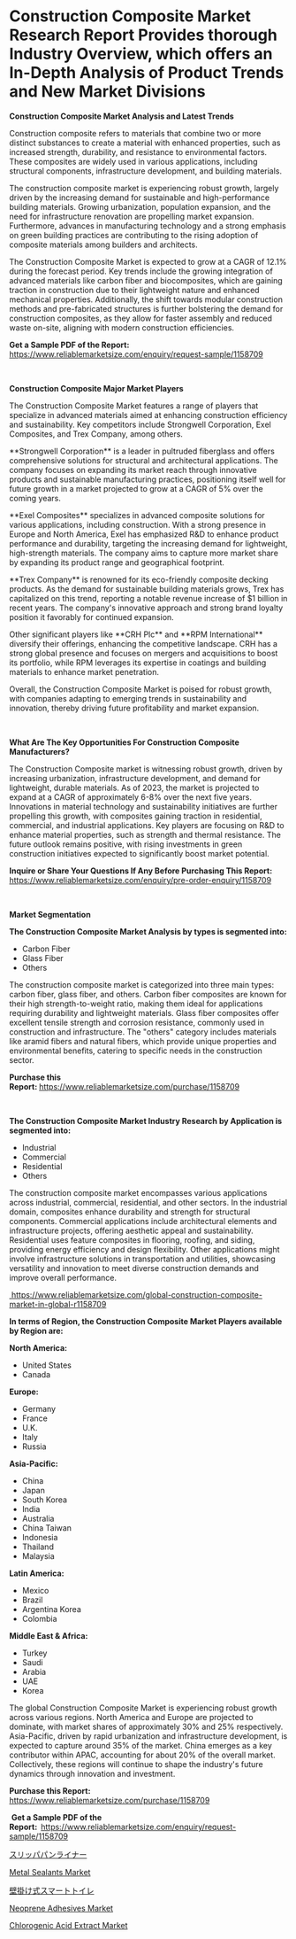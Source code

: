 <p><h1>Construction Composite Market Research Report Provides thorough Industry Overview, which offers an In-Depth Analysis of Product Trends and New Market Divisions</h1></p><p><strong>Construction Composite Market Analysis and Latest Trends</strong></p>
<p><p>Construction composite refers to materials that combine two or more distinct substances to create a material with enhanced properties, such as increased strength, durability, and resistance to environmental factors. These composites are widely used in various applications, including structural components, infrastructure development, and building materials. </p><p>The construction composite market is experiencing robust growth, largely driven by the increasing demand for sustainable and high-performance building materials. Growing urbanization, population expansion, and the need for infrastructure renovation are propelling market expansion. Furthermore, advances in manufacturing technology and a strong emphasis on green building practices are contributing to the rising adoption of composite materials among builders and architects.</p><p>The Construction Composite Market is expected to grow at a CAGR of 12.1% during the forecast period. Key trends include the growing integration of advanced materials like carbon fiber and biocomposites, which are gaining traction in construction due to their lightweight nature and enhanced mechanical properties. Additionally, the shift towards modular construction methods and pre-fabricated structures is further bolstering the demand for construction composites, as they allow for faster assembly and reduced waste on-site, aligning with modern construction efficiencies.</p></p>
<p><strong>Get a Sample PDF of the Report:&nbsp;</strong> <a href="https://www.reliablemarketsize.com/enquiry/request-sample/1158709">https://www.reliablemarketsize.com/enquiry/request-sample/1158709</a></p>
<p>&nbsp;</p>
<p><strong>Construction Composite Major Market Players</strong></p>
<p><p>The Construction Composite Market features a range of players that specialize in advanced materials aimed at enhancing construction efficiency and sustainability. Key competitors include Strongwell Corporation, Exel Composites, and Trex Company, among others.</p><p>**Strongwell Corporation** is a leader in pultruded fiberglass and offers comprehensive solutions for structural and architectural applications. The company focuses on expanding its market reach through innovative products and sustainable manufacturing practices, positioning itself well for future growth in a market projected to grow at a CAGR of 5% over the coming years.</p><p>**Exel Composites** specializes in advanced composite solutions for various applications, including construction. With a strong presence in Europe and North America, Exel has emphasized R&D to enhance product performance and durability, targeting the increasing demand for lightweight, high-strength materials. The company aims to capture more market share by expanding its product range and geographical footprint.</p><p>**Trex Company** is renowned for its eco-friendly composite decking products. As the demand for sustainable building materials grows, Trex has capitalized on this trend, reporting a notable revenue increase of $1 billion in recent years. The company's innovative approach and strong brand loyalty position it favorably for continued expansion.</p><p>Other significant players like **CRH Plc** and **RPM International** diversify their offerings, enhancing the competitive landscape. CRH has a strong global presence and focuses on mergers and acquisitions to boost its portfolio, while RPM leverages its expertise in coatings and building materials to enhance market penetration.</p><p>Overall, the Construction Composite Market is poised for robust growth, with companies adapting to emerging trends in sustainability and innovation, thereby driving future profitability and market expansion.</p></p>
<p>&nbsp;</p>
<p><strong>What Are The Key Opportunities For Construction Composite Manufacturers?</strong></p>
<p><p>The Construction Composite market is witnessing robust growth, driven by increasing urbanization, infrastructure development, and demand for lightweight, durable materials. As of 2023, the market is projected to expand at a CAGR of approximately 6-8% over the next five years. Innovations in material technology and sustainability initiatives are further propelling this growth, with composites gaining traction in residential, commercial, and industrial applications. Key players are focusing on R&D to enhance material properties, such as strength and thermal resistance. The future outlook remains positive, with rising investments in green construction initiatives expected to significantly boost market potential.</p></p>
<p><strong>Inquire or Share Your Questions If Any Before Purchasing This Report:</strong> <a href="https://www.reliablemarketsize.com/enquiry/pre-order-enquiry/1158709">https://www.reliablemarketsize.com/enquiry/pre-order-enquiry/1158709</a></p>
<p>&nbsp;</p>
<p><strong>Market Segmentation</strong></p>
<p><strong>The Construction Composite Market Analysis by types is segmented into:</strong></p>
<p><ul><li>Carbon Fiber</li><li>Glass Fiber</li><li>Others</li></ul></p>
<p><p>The construction composite market is categorized into three main types: carbon fiber, glass fiber, and others. Carbon fiber composites are known for their high strength-to-weight ratio, making them ideal for applications requiring durability and lightweight materials. Glass fiber composites offer excellent tensile strength and corrosion resistance, commonly used in construction and infrastructure. The "others" category includes materials like aramid fibers and natural fibers, which provide unique properties and environmental benefits, catering to specific needs in the construction sector.</p></p>
<p><strong>Purchase this Report:&nbsp;</strong><a href="https://www.reliablemarketsize.com/purchase/1158709">https://www.reliablemarketsize.com/purchase/1158709</a></p>
<p>&nbsp;</p>
<p><strong>The Construction Composite Market Industry Research by Application is segmented into:</strong></p>
<p><ul><li>Industrial</li><li>Commercial</li><li>Residential</li><li>Others</li></ul></p>
<p><p>The construction composite market encompasses various applications across industrial, commercial, residential, and other sectors. In the industrial domain, composites enhance durability and strength for structural components. Commercial applications include architectural elements and infrastructure projects, offering aesthetic appeal and sustainability. Residential uses feature composites in flooring, roofing, and siding, providing energy efficiency and design flexibility. Other applications might involve infrastructure solutions in transportation and utilities, showcasing versatility and innovation to meet diverse construction demands and improve overall performance.</p></p>
<p><a href="https://www.reliablemarketsize.com/global-construction-composite-market-in-global-r1158709">&nbsp;https://www.reliablemarketsize.com/global-construction-composite-market-in-global-r1158709</a></p>
<p><strong>In terms of Region, the Construction Composite Market Players available by Region are:</strong></p>
<p>
    <p> <strong> North America: </strong>
        <ul>
            <li>United States</li>
            <li>Canada</li>
        </ul>
        </p> 
    <p> <strong> Europe: </strong>
        <ul>
            <li>Germany</li>
            <li>France</li>
            <li>U.K.</li>
            <li>Italy</li>
            <li>Russia</li>
        </ul>
        </p> 
    <p> <strong> Asia-Pacific: </strong>
        <ul>
            <li>China</li>
            <li>Japan</li>
            <li>South Korea</li>
            <li>India</li>
            <li>Australia</li>
            <li>China Taiwan</li>
            <li>Indonesia</li>
            <li>Thailand</li>
            <li>Malaysia</li>
        </ul>
        </p> 
    <p> <strong> Latin America: </strong>
        <ul>
            <li>Mexico</li>
            <li>Brazil</li>
            <li>Argentina Korea</li>
            <li>Colombia</li>
        </ul>
        </p> 
    <p> <strong> Middle East & Africa: </strong>
        <ul>
            <li>Turkey</li>
            <li>Saudi</li>
            <li>Arabia</li>
            <li>UAE</li>
            <li>Korea</li>
        </ul>
    </p>
    </p>
<p><p>The global Construction Composite Market is experiencing robust growth across various regions. North America and Europe are projected to dominate, with market shares of approximately 30% and 25% respectively. Asia-Pacific, driven by rapid urbanization and infrastructure development, is expected to capture around 35% of the market. China emerges as a key contributor within APAC, accounting for about 20% of the overall market. Collectively, these regions will continue to shape the industry's future dynamics through innovation and investment.</p></p>
<p><strong>Purchase this Report: </strong><a href="https://www.reliablemarketsize.com/purchase/1158709">https://www.reliablemarketsize.com/purchase/1158709</a></p>
<p>&nbsp;<strong>Get a Sample PDF of the Report:&nbsp;&nbsp;</strong><a href="https://www.reliablemarketsize.com/enquiry/request-sample/1158709">https://www.reliablemarketsize.com/enquiry/request-sample/1158709</a></p>
<p><strong></strong></p>
<p><p><a href="https://medium.com/@ursulastark1948/slipper-pan-liners-market-%E3%81%AE%E3%82%B0%E3%83%AD%E3%83%BC%E3%83%90%E3%83%AB%E5%B8%82%E5%A0%B4%E6%A6%82%E8%A6%81%E3%81%AF-%E4%B8%96%E7%95%8C%E3%81%8A%E3%82%88%E3%81%B3%E4%B8%BB%E8%A6%81%E5%B8%82%E5%A0%B4%E3%81%AB%E3%81%8A%E3%81%91%E3%82%8B%E6%A5%AD%E7%95%8C%E3%81%AB%E5%BD%B1%E9%9F%BF%E3%82%92%E4%B8%8E%E3%81%88%E3%82%8B%E4%B8%BB%E8%A6%81%E3%81%AA%E3%83%88%E3%83%AC%E3%83%B3%E3%83%89%E3%81%AB%E3%81%A4%E3%81%84%E3%81%A6-%E7%8B%AC%E8%87%AA%E3%81%AE%E8%A6%96%E7%82%B9%E3%82%92%E6%8F%90%E4%BE%9B%E3%81%97%E3%81%BE%E3%81%99-65001d5b20f1">スリッパパンライナー</a></p><p><a href="https://www.linkedin.com/pulse/metal-sealants-market-revolution-2024-2031-trends-fp7lc?trackingId=XoZfKF8pRVKFOZYY5IqsfQ%3D%3D">Metal Sealants Market</a></p><p><a href="https://medium.com/@ursulastark1948/wall-mounted-smart-toilets-market-%E3%81%AF-%E3%82%B3%E3%82%B9%E3%83%88%E7%AE%A1%E7%90%86%E3%81%A8%E5%8A%B9%E7%8E%87%E5%90%91%E4%B8%8A%E3%82%92%E5%84%AA%E5%85%88%E3%81%97%E3%81%BE%E3%81%99-%E3%81%95%E3%82%89%E3%81%AB-%E5%A0%B1%E5%91%8A%E6%9B%B8%E3%81%AF%E5%B8%82%E5%A0%B4%E3%81%AE%E9%9C%80%E8%A6%81%E9%9D%A2%E3%81%A8%E4%BE%9B%E7%B5%A6%E9%9D%A2%E3%81%AE%E4%B8%A1%E6%96%B9%E3%82%92%E3%82%AB%E3%83%90%E3%83%BC%E3%81%97%E3%81%A6%E3%81%84%E3%81%BE%E3%81%99-wall-mounted-16b797be3b9f">壁掛け式スマートトイレ</a></p><p><a href="https://www.linkedin.com/pulse/neoprene-adhesives-market-industry-trends-forecast-yxtyc?trackingId=juGX%2F6m2QGWrMCE%2BXGAhTw%3D%3D">Neoprene Adhesives Market</a></p><p><a href="https://issuu.com/reportprime-2/docs/chlorogenic-acid-extract-market-siz_8074e5347f09e4">Chlorogenic Acid Extract Market</a></p></p>